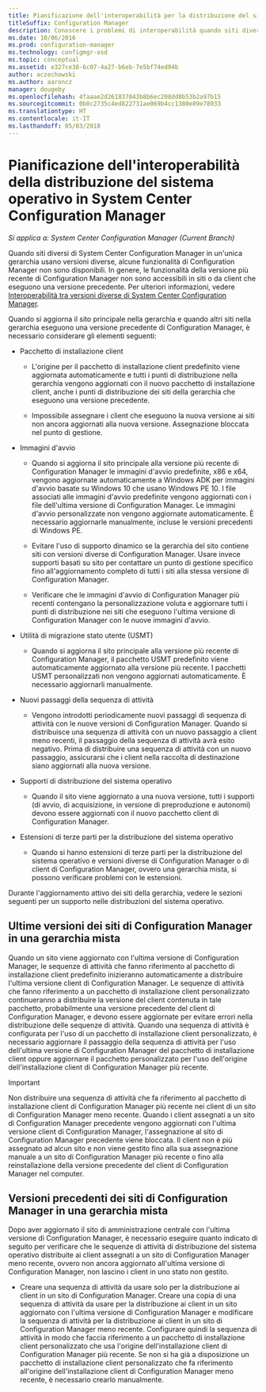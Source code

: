 ```yaml
---
title: Pianificazione dell'interoperabilità per la distribuzione del sistema operativo
titleSuffix: Configuration Manager
description: Conoscere i problemi di interoperabilità quando siti diversi di System Center Configuration Manager in un'unica gerarchia usano versioni diverse.
ms.date: 10/06/2016
ms.prod: configuration-manager
ms.technology: configmgr-osd
ms.topic: conceptual
ms.assetid: e327ce38-6c07-4a27-b6eb-7e5bf74ed04b
author: aczechowski
ms.author: aaroncz
manager: dougeby
ms.openlocfilehash: 4faaae2d261837043b8b6ec208dd8b53b2a97b15
ms.sourcegitcommit: 0b0c2735c4ed822731ae069b4cc1380e89e78933
ms.translationtype: HT
ms.contentlocale: it-IT
ms.lasthandoff: 05/03/2018
---
```

# <a name="planning-for-operating-system-deployment-interoperability-in-system-center-configuration-manager"></a>Pianificazione dell'interoperabilità della distribuzione del sistema operativo in System Center Configuration Manager

*Si applica a: System Center Configuration Manager (Current Branch)*

Quando siti diversi di System Center Configuration Manager in un'unica gerarchia usano versioni diverse, alcune funzionalità di Configuration Manager non sono disponibili. In genere, le funzionalità della versione più recente di Configuration Manager non sono accessibili in siti o da client che eseguono una versione precedente. Per ulteriori informazioni, vedere [Interoperabilità tra versioni diverse di System Center Configuration Manager](../../core/plan-design/hierarchy/interoperability-between-different-versions.md).  

 Quando si aggiorna il sito principale nella gerarchia e quando altri siti nella gerarchia eseguono una versione precedente di Configuration Manager, è necessario considerare gli elementi seguenti:  

-   Pacchetto di installazione client  

    -   L'origine per il pacchetto di installazione client predefinito viene aggiornata automaticamente e tutti i punti di distribuzione nella gerarchia vengono aggiornati con il nuovo pacchetto di installazione client, anche i punti di distribuzione dei siti della gerarchia che eseguono una versione precedente.  

    -   Impossibile assegnare i client che eseguono la nuova versione ai siti non ancora aggiornati alla nuova versione. Assegnazione bloccata nel punto di gestione.  

-   Immagini d'avvio  

    -   Quando si aggiorna il sito principale alla versione più recente di Configuration Manager le immagini d'avvio predefinite, x86 e x64, vengono aggiornate automaticamente a Windows ADK per immagini d'avvio basate su Windows 10 che usano Windows PE 10. I file associati alle immagini d'avvio predefinite vengono aggiornati con i file dell'ultima versione di Configuration Manager. Le immagini d'avvio personalizzate non vengono aggiornate automaticamente. È necessario aggiornarle manualmente, incluse le versioni precedenti di Windows PE.  

    -   Evitare l'uso di supporto dinamico se la gerarchia del sito contiene siti con versioni diverse di Configuration Manager. Usare invece supporti basati su sito per contattare un punto di gestione specifico fino all'aggiornamento completo di tutti i siti alla stessa versione di Configuration Manager.  

    -   Verificare che le immagini d'avvio di Configuration Manager più recenti contengano la personalizzazione voluta e aggiornare tutti i punti di distribuzione nei siti che eseguono l'ultima versione di Configuration Manager con le nuove immagini d'avvio.  

-   Utilità di migrazione stato utente (USMT)  

    -   Quando si aggiorna il sito principale alla versione più recente di Configuration Manager, il pacchetto USMT predefinito viene automaticamente aggiornato alla versione più recente. I pacchetti USMT personalizzati non vengono aggiornati automaticamente. È necessario aggiornarli manualmente.  

-   Nuovi passaggi della sequenza di attività  

    -   Vengono introdotti periodicamente nuovi passaggi di sequenza di attività con le nuove versioni di Configuration Manager. Quando si distribuisce una sequenza di attività con un nuovo passaggio a client meno recenti, il passaggio della sequenza di attività avrà esito negativo. Prima di distribuire una sequenza di attività con un nuovo passaggio, assicurarsi che i client nella raccolta di destinazione siano aggiornati alla nuova versione.  

-   Supporti di distribuzione del sistema operativo  

    -   Quando il sito viene aggiornato a una nuova versione, tutti i supporti (di avvio, di acquisizione, in versione di preproduzione e autonomi) devono essere aggiornati con il nuovo pacchetto client di Configuration Manager.  

-   Estensioni di terze parti per la distribuzione del sistema operativo  

    -   Quando si hanno estensioni di terze parti per la distribuzione del sistema operativo e versioni diverse di Configuration Manager o di client di Configuration Manager, ovvero una gerarchia mista, si possono verificare problemi con le estensioni.  

 Durante l'aggiornamento attivo dei siti della gerarchia, vedere le sezioni seguenti per un supporto nelle distribuzioni del sistema operativo.  

## <a name="latest-version-of-configuration-manager-sites-in-a-mixed-hierarchy"></a>Ultime versioni dei siti di Configuration Manager in una gerarchia mista  
 Quando un sito viene aggiornato con l'ultima versione di Configuration Manager, le sequenze di attività che fanno riferimento al pacchetto di installazione client predefinito inizieranno automaticamente a distribuire l'ultima versione client di Configuration Manager. Le sequenze di attività che fanno riferimento a un pacchetto di installazione client personalizzato continueranno a distribuire la versione del client contenuta in tale pacchetto, probabilmente una versione precedente del client di Configuration Manager, e devono essere aggiornate per evitare errori nella distribuzione delle sequenze di attività. Quando una sequenza di attività è configurata per l'uso di un pacchetto di installazione client personalizzato, è necessario aggiornare il passaggio della sequenza di attività per l'uso dell'ultima versione di Configuration Manager del pacchetto di installazione client oppure aggiornare il pacchetto personalizzato per l'uso dell'origine dell'installazione client di Configuration Manager più recente.  

> [!IMPORTANT]  
>  Non distribuire una sequenza di attività che fa riferimento al pacchetto di installazione client di Configuration Manager più recente nei client di un sito di Configuration Manager meno recente. Quando i client assegnati a un sito di Configuration Manager precedente vengono aggiornati con l'ultima versione client di Configuration Manager, l'assegnazione al sito di Configuration Manager precedente viene bloccata. Il client non è più assegnato ad alcun sito e non viene gestito fino alla sua assegnazione manuale a un sito di Configuration Manager più recente o fino alla reinstallazione della versione precedente del client di Configuration Manager nel computer.  

## <a name="older-versions-of-configuration-manager-in-a-mixed-hierarchy"></a>Versioni precedenti dei siti di Configuration Manager in una gerarchia mista  
 Dopo aver aggiornato il sito di amministrazione centrale con l'ultima versione di Configuration Manager, è necessario eseguire quanto indicato di seguito per verificare che le sequenze di attività di distribuzione del sistema operativo distribuite ai client assegnati a un sito di Configuration Manager meno recente, ovvero non ancora aggiornato all'ultima versione di Configuration Manager, non lascino i client in uno stato non gestito.  

-   Creare una sequenza di attività da usare solo per la distribuzione ai client in un sito di Configuration Manager. Creare una copia di una sequenza di attività da usare per la distribuzione ai client in un sito aggiornato con l'ultima versione di Configuration Manager e modificare la sequenza di attività per la distribuzione ai client in un sito di Configuration Manager meno recente. Configurare quindi la sequenza di attività in modo che faccia riferimento a un pacchetto di installazione client personalizzato che usa l'origine dell'installazione client di Configuration Manager più recente. Se non si ha già a disposizione un pacchetto di installazione client personalizzato che fa riferimento all'origine dell'installazione client di Configuration Manager meno recente, è necessario crearlo manualmente.  

